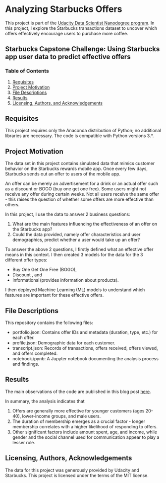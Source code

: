 # Analyzing Starbucks Offers
This project is part of the [Udacity Data Scientist Nanodegree program](https://www.udacity.com/course/data-scientist-nanodegree--nd025). In this project, I explore the Starbucks transactions dataset to uncover which offers effectively encourage users to purchase more coffee.

## Starbucks Capstone Challenge: Using Starbucks app user data to predict effective offers
 
### Table of Contents

1. [Requisites](#requisites)
2. [Project Motivation](#motivation)
3. [File Descriptions](#files)
4. [Results](#results)
5. [Licensing, Authors, and Acknowledgements](#licensing)



## Requisites <a name="requisites"></a>

This project requires only the Anaconda distribution of Python; no additional libraries are necessary. The code is compatible with Python versions 3.*.

## Project Motivation <a name="project-motivation"></a>
The data set in this project contains simulated data that mimics customer behavior on the Starbucks rewards mobile app. Once every few days, Starbucks sends out an offer to users of the mobile app. 

An offer can be merely an advertisement for a drink or an actual offer such as a discount or BOGO (buy one get one free). Some users might not receive any offer during certain weeks. Not all users receive the same offer - this raises the question of whether some offers are more effective than others.

In this project, I use the data to answer 2 business questions:

1. What are the main features influencing the effectiveness of an offer on the Starbucks app?
2. Could the data provided, namely offer characteristics and user demographics, predict whether a user would take up an offer?

To answer the above 2 questions, I firstly defined what an effective offer means in this context. I then created 3 models for the data for the 3 different offer types: 
- Buy One Get One Free (BOGO),
- Discount , and
- Informational (provides information about products).

I then deployed Machine Learning (ML) models to understand which features are important for these effective offers.

## File Descriptions <a name="files"></a>

This repository contains the following files:

- portfolio.json: Contains offer IDs and metadata (duration, type, etc.) for each offer.
- profile.json: Demographic data for each customer.
- transcript.json: Records of transactions, offers received, offers viewed, and offers completed.
- notebook.ipynb: A Jupyter notebook documenting the analysis process and findings.

## Results<a name="results"></a>

The main observations of the code are published in this blog post [here](https://medium.com/@vigyaan/what-makes-starbucks-customers-opt-in-for-offers-92dcde588169).

In summary, the analysis indicates that 
1) Offers are generally more effective for younger customers (ages 20-40), lower-income groups, and male users.
2) The duration of membership emerges as a crucial factor - longer membership correlates with a higher likelihood of responding to offers.
3) Other significant factors include amount spent, age, and income, while gender and the social channel used for communication appear to play a lesser role.

## Licensing, Authors, Acknowledgements<a name="licensing"></a>

The data for this project was generously provided by Udacity and Starbucks. This project is licensed under the terms of the MIT license.

